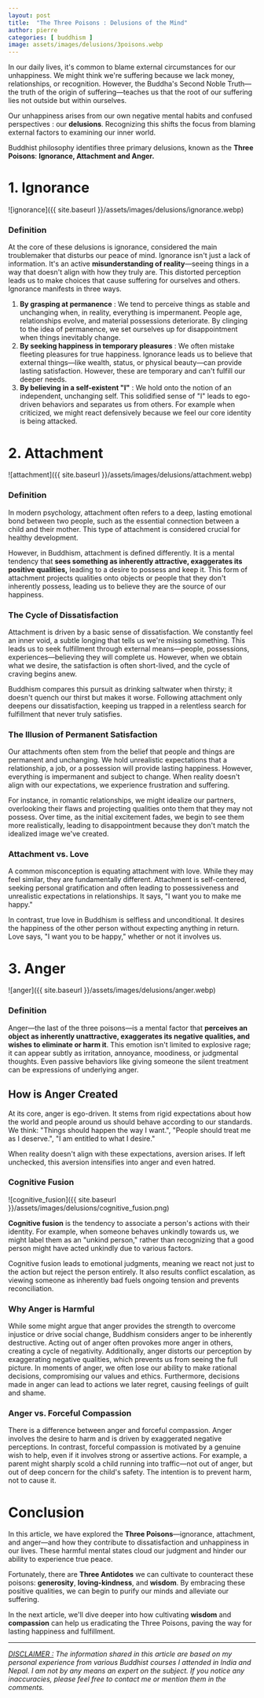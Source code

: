 ```yaml
---
layout: post
title:  "The Three Poisons : Delusions of the Mind"
author: pierre
categories: [ buddhism ]
image: assets/images/delusions/3poisons.webp
---
```


In our daily lives, it's common to blame external circumstances for our unhappiness. We might think we're suffering because we lack money, relationships, or recognition. However, the Buddha's Second Noble Truth—the truth of the origin of suffering—teaches us that the root of our suffering lies not outside but within ourselves.

Our unhappiness arises from our own negative mental habits and confused perspectives : our **delusions**. Recognizing this shifts the focus from blaming external factors to examining our inner world.

Buddhist philosophy identifies three primary delusions, known as the **Three Poisons**: **Ignorance, Attachment and Anger.**

# 1. Ignorance

![ignorance]({{ site.baseurl }}/assets/images/delusions/ignorance.webp)

### Definition

At the core of these delusions is ignorance, considered the main troublemaker that disturbs our peace of mind. Ignorance isn't just a lack of information. It's an active **misunderstanding of reality**—seeing things in a way that doesn't align with how they truly are. This distorted perception leads us to make choices that cause suffering for ourselves and others. Ignorance manifests in three ways.
1. **By grasping at permanence** : We tend to perceive things as stable and unchanging when, in reality, everything is impermanent. People age, relationships evolve, and material possessions deteriorate. By clinging to the idea of permanence, we set ourselves up for disappointment when things inevitably change.
2. **By seeking happiness in temporary pleasures** : We often mistake fleeting pleasures for true happiness. Ignorance leads us to believe that external things—like wealth, status, or physical beauty—can provide lasting satisfaction. However, these are temporary and can't fulfill our deeper needs.
3. **By believing in a self-existent "I"** : We hold onto the notion of an independent, unchanging self. This solidified sense of "I" leads to ego-driven behaviors and separates us from others. For example when criticized, we might react defensively because we feel our core identity is being attacked.

# 2. Attachment

![attachment]({{ site.baseurl }}/assets/images/delusions/attachment.webp)

### Definition

In modern psychology, attachment often refers to a deep, lasting emotional bond between two people, such as the essential connection between a child and their mother. This type of attachment is considered crucial for healthy development.

However, in Buddhism, attachment is defined differently. It is a mental tendency that **sees something as inherently attractive, exaggerates its positive qualities,** leading to a desire to possess and keep it. This form of attachment projects qualities onto objects or people that they don't inherently possess, leading us to believe they are the source of our happiness.

### The Cycle of Dissatisfaction

Attachment is driven by a basic sense of dissatisfaction. We constantly feel an inner void, a subtle longing that tells us we're missing something. This leads us to seek fulfillment through external means—people, possessions, experiences—believing they will complete us. However, when we obtain what we desire, the satisfaction is often short-lived, and the cycle of craving begins anew.

Buddhism compares this pursuit as drinking saltwater when thirsty; it doesn't quench our thirst but makes it worse. Following attachment only deepens our dissatisfaction, keeping us trapped in a relentless search for fulfillment that never truly satisfies.

### The Illusion of Permanent Satisfaction

Our attachments often stem from the belief that people and things are permanent and unchanging. We hold unrealistic expectations that a relationship, a job, or a possession will provide lasting happiness. However, everything is impermanent and subject to change. When reality doesn't align with our expectations, we experience frustration and suffering.

For instance, in romantic relationships, we might idealize our partners, overlooking their flaws and projecting qualities onto them that they may not possess. Over time, as the initial excitement fades, we begin to see them more realistically, leading to disappointment because they don't match the idealized image we've created.

### Attachment vs. Love

A common misconception is equating attachment with love. While they may feel similar, they are fundamentally different. Attachment is self-centered, seeking personal gratification and often leading to possessiveness and unrealistic expectations in relationships. It says, "I want you to make me happy."

In contrast, true love in Buddhism is selfless and unconditional. It desires the happiness of the other person without expecting anything in return. Love says, "I want you to be happy," whether or not it involves us.

# 3. Anger

![anger]({{ site.baseurl }}/assets/images/delusions/anger.webp)

### Definition

Anger—the last of the three poisons—is a mental factor that **perceives an object as inherently unattractive, exaggerates its negative qualities, and wishes to eliminate or harm it**. This emotion isn't limited to explosive rage; it can appear subtly as irritation, annoyance, moodiness, or judgmental thoughts. Even passive behaviors like giving someone the silent treatment can be expressions of underlying anger.

## How is Anger Created

At its core, anger is ego-driven. It stems from rigid expectations about how the world and people around us should behave according to our standards. We think: "Things should happen the way I want.", "People should treat me as I deserve.", "I am entitled to what I desire."

When reality doesn't align with these expectations, aversion arises. If left unchecked, this aversion intensifies into anger and even hatred.

### Cognitive Fusion

![cognitive_fusion]({{ site.baseurl }}/assets/images/delusions/cognitive_fusion.png)

**Cognitive fusion** is the tendency to associate a person's actions with their identity. For example, when someone behaves unkindly towards us, we might label them as an "unkind person," rather than recognizing that a good person might have acted unkindly due to various factors.

Cognitive fusion leads to emotional judgments, meaning we react not just to the action but reject the person entirely. It also results conflict escalation, as viewing someone as inherently bad fuels ongoing tension and prevents reconciliation.

### Why Anger is Harmful

While some might argue that anger provides the strength to overcome injustice or drive social change, Buddhism considers anger to be inherently destructive. Acting out of anger often provokes more anger in others, creating a cycle of negativity. Additionally, anger distorts our perception by exaggerating negative qualities, which prevents us from seeing the full picture. In moments of anger, we often lose our ability to make rational decisions, compromising our values and ethics. Furthermore, decisions made in anger can lead to actions we later regret, causing feelings of guilt and shame.

### Anger vs. Forceful Compassion

There is a difference between anger and forceful compassion. Anger involves the desire to harm and is driven by exaggerated negative perceptions. In contrast, forceful compassion is motivated by a genuine wish to help, even if it involves strong or assertive actions. For example, a parent might sharply scold a child running into traffic—not out of anger, but out of deep concern for the child's safety. The intention is to prevent harm, not to cause it.

# Conclusion

In this article, we have explored the **Three Poisons**—ignorance, attachment, and anger—and how they contribute to dissatisfaction and unhappiness in our lives. These harmful mental states cloud our judgment and hinder our ability to experience true peace.

Fortunately, there are **Three Antidotes** we can cultivate to counteract these poisons: **generosity**, **loving-kindness**, and **wisdom**. By embracing these positive qualities, we can begin to purify our minds and alleviate our suffering.

In the next article, we'll dive deeper into how cultivating **wisdom** and **compassion** can help us eradicating the Three Poisons, paving the way for lasting happiness and fulfillment.

---

*<ins>DISCLAIMER :</ins> The information shared in this article are based on my personal experience from various Buddhist courses I attended in India and Nepal. I am not by any means an expert on the subject. If you notice any inaccuracies, please feel free to contact me or mention them in the comments.*
